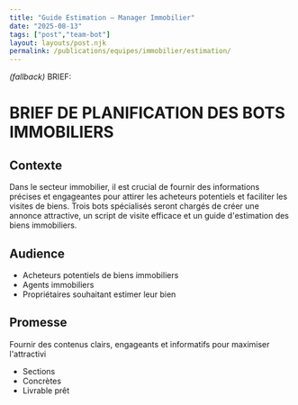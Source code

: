 ```yaml
---
title: "Guide Estimation — Manager Immobilier"
date: "2025-08-13"
tags: ["post","team-bot"]
layout: layouts/post.njk
permalink: /publications/equipes/immobilier/estimation/
---
```

*(fallback)* BRIEF:
# BRIEF DE PLANIFICATION DES BOTS IMMOBILIERS

## Contexte
Dans le secteur immobilier, il est crucial de fournir des informations précises et engageantes pour attirer les acheteurs potentiels et faciliter les visites de biens. Trois bots spécialisés seront chargés de créer une annonce attractive, un script de visite efficace et un guide d'estimation des biens immobiliers.

## Audience
- Acheteurs potentiels de biens immobiliers
- Agents immobiliers
- Propriétaires souhaitant estimer leur bien

## Promesse
Fournir des contenus clairs, engageants et informatifs pour maximiser l'attractivi

- Sections
- Concrètes
- Livrable prêt
